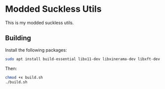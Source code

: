 # Modded Suckless Utils
This is my modded suckless utils.
## Building
Install the following packages:
```bash
sudo apt install build-essential libx11-dev libxinerama-dev libxft-dev git 
```
Then:
```bash
chmod +x build.sh
./build.sh
```

